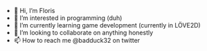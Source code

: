 - 👋 Hi, I’m Floris
- 👀 I’m interested in programming (duh)
- 🌱 I’m currently learning game development (currently in LÖVE2D)
- 💞️ I’m looking to collaborate on anything honestly
- 📫 How to reach me @badduck32 on twitter

<!---
Floris-kvd/Floris-kvd is a ✨ special ✨ repository because its `README.md` (this file) appears on your GitHub profile.
You can click the Preview link to take a look at your changes.
--->
